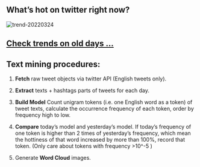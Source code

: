 ## What’s hot on twitter right now?

![trend-20220324][wordcloud]

[wordcloud]: https://raw.githubusercontent.com/xdqc/tweet-trend-everyday/master/word-cloud/trend-20220324.png?token=AF5V4P7ADR6KQBZ4CEDTNIK6AXRMU "trend-20220324"

## [Check trends on old days ...](https://github.com/xdqc/tweet-trend-everyday/tree/master/word-cloud)

## Text mining procedures:

1. **Fetch** raw tweet objects via twitter API (English tweets only).

2. **Extract** texts + hashtags parts of tweets for each day.

3. **Build Model** Count unigram tokens (i.e. one English word as a token) of tweet texts, calculate the occurrence frequency of each token, order by frequency high to low.

4. **Compare** today’s model and yesterday’s model. If today’s frequency of one token is higher than 2 times of yesterday’s frequency, which mean the hottiness of that word increased by more than 100%, record that token. (Only care about tokens with frequency >10^-5 )

5. Generate **Word Cloud** images.
